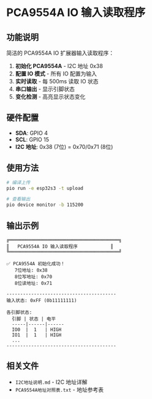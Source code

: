 # PCA9554A IO 输入读取程序

## 功能说明

简洁的 PCA9554A IO 扩展器输入读取程序：

1. **初始化 PCA9554A** - I2C 地址 0x38
2. **配置 IO 模式** - 所有 IO 配置为输入
3. **实时读取** - 每 500ms 读取 IO 状态
4. **串口输出** - 显示引脚状态
5. **变化检测** - 高亮显示状态变化

## 硬件配置

- **SDA**: GPIO 4
- **SCL**: GPIO 15
- **I2C 地址**: 0x38 (7位) = 0x70/0x71 (8位)

## 使用方法

```bash
# 编译上传
pio run -e esp32s3 -t upload

# 查看输出
pio device monitor -b 115200
```

## 输出示例

```
╔════════════════════════════════════════╗
║   PCA9554A IO 输入读取程序            ║
╚════════════════════════════════════════╝

✅ PCA9554A 初始化成功！
   7位地址: 0x38
   8位写地址: 0x70
   8位读地址: 0x71

----------------------------------------
输入状态: 0xFF (0b11111111)

各引脚状态:
  引脚 | 状态 | 电平
  -----|------|------
  IO0  |  1   | HIGH
  IO1  |  1   | HIGH
  ...
----------------------------------------
```

## 相关文件

- `I2C地址说明.md` - I2C 地址详解
- `PCA9554A地址对照表.txt` - 地址参考表
